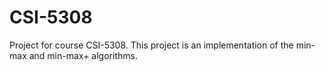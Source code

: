 # CSI-5308
Project for course CSI-5308. This project is an implementation of the min-max and min-max+ algorithms.